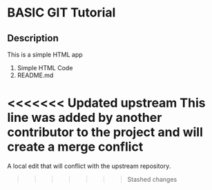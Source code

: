 # BASIC GIT Tutorial

## Description

This is a simple HTML app

1. Simple HTML Code
2. README.md

<<<<<<< Updated upstream
This line was added by another contributor to the project and will create a merge conflict
=======
A local edit that will conflict with the upstream repository.
>>>>>>> Stashed changes
